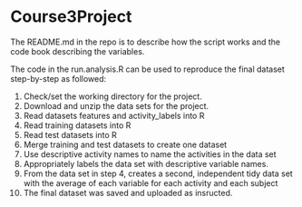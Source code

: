 # Course3Project
 The README.md in the repo is to describe how the script works and the code book describing the variables.
 
 The code in the run.analysis.R can be used to reproduce the final dataset step-by-step as followed:
 1) Check/set the working directory for the project.
 2) Download and unzip the data sets for the project.
 3) Read datasets features and activity_labels into R
 4) Read training datasets into R
 5) Read test datasets into R
 6) Merge training and test datasets to create one dataset
 7) Use descriptive activity names to name the activities in the data set 
 8) Appropriately labels the data set with descriptive variable names.
 9) From the data set in step 4, creates a second, independent tidy data set with the average of each variable for each activity and each subject
 10) The final dataset was saved and uploaded as insructed.
